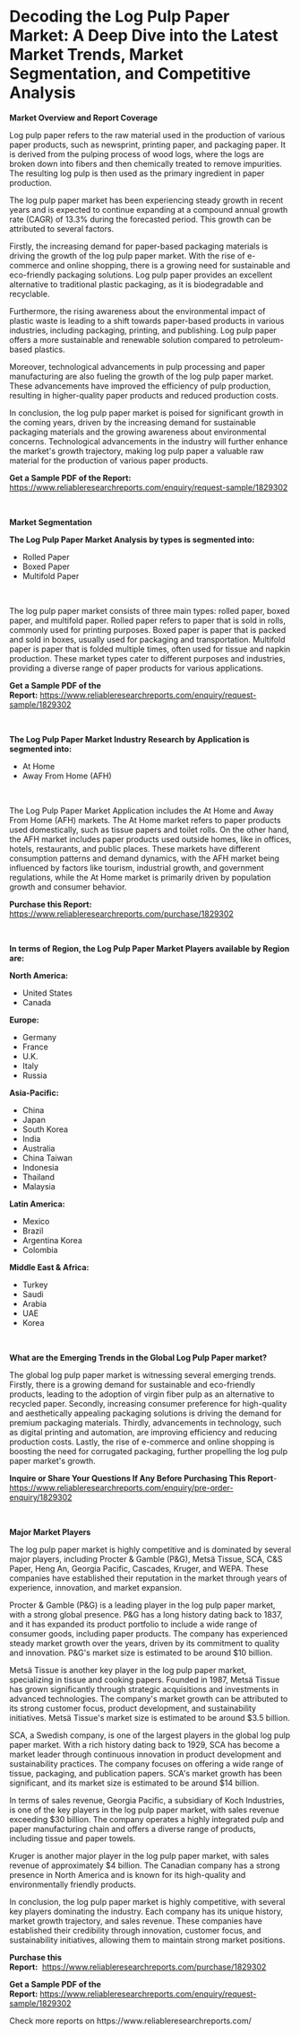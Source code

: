 <p><h1>Decoding the Log Pulp Paper Market: A Deep Dive into the Latest Market Trends, Market Segmentation, and Competitive Analysis</h1></p><p><strong>Market Overview and Report Coverage</strong></p>
<p><p>Log pulp paper refers to the raw material used in the production of various paper products, such as newsprint, printing paper, and packaging paper. It is derived from the pulping process of wood logs, where the logs are broken down into fibers and then chemically treated to remove impurities. The resulting log pulp is then used as the primary ingredient in paper production.</p><p>The log pulp paper market has been experiencing steady growth in recent years and is expected to continue expanding at a compound annual growth rate (CAGR) of 13.3% during the forecasted period. This growth can be attributed to several factors.</p><p>Firstly, the increasing demand for paper-based packaging materials is driving the growth of the log pulp paper market. With the rise of e-commerce and online shopping, there is a growing need for sustainable and eco-friendly packaging solutions. Log pulp paper provides an excellent alternative to traditional plastic packaging, as it is biodegradable and recyclable.</p><p>Furthermore, the rising awareness about the environmental impact of plastic waste is leading to a shift towards paper-based products in various industries, including packaging, printing, and publishing. Log pulp paper offers a more sustainable and renewable solution compared to petroleum-based plastics.</p><p>Moreover, technological advancements in pulp processing and paper manufacturing are also fueling the growth of the log pulp paper market. These advancements have improved the efficiency of pulp production, resulting in higher-quality paper products and reduced production costs.</p><p>In conclusion, the log pulp paper market is poised for significant growth in the coming years, driven by the increasing demand for sustainable packaging materials and the growing awareness about environmental concerns. Technological advancements in the industry will further enhance the market's growth trajectory, making log pulp paper a valuable raw material for the production of various paper products.</p></p>
<p><strong>Get a Sample PDF of the Report:</strong> <a href="https://www.reliableresearchreports.com/enquiry/request-sample/1829302">https://www.reliableresearchreports.com/enquiry/request-sample/1829302</a></p>
<p>&nbsp;</p>
<p><strong>Market Segmentation</strong></p>
<p><strong>The Log Pulp Paper Market Analysis by types is segmented into:</strong></p>
<p><ul><li>Rolled Paper</li><li>Boxed Paper</li><li>Multifold Paper</li></ul></p>
<p>&nbsp;</p>
<p><p>The log pulp paper market consists of three main types: rolled paper, boxed paper, and multifold paper. Rolled paper refers to paper that is sold in rolls, commonly used for printing purposes. Boxed paper is paper that is packed and sold in boxes, usually used for packaging and transportation. Multifold paper is paper that is folded multiple times, often used for tissue and napkin production. These market types cater to different purposes and industries, providing a diverse range of paper products for various applications.</p></p>
<p><strong>Get a Sample PDF of the Report:</strong>&nbsp;<a href="https://www.reliableresearchreports.com/enquiry/request-sample/1829302">https://www.reliableresearchreports.com/enquiry/request-sample/1829302</a></p>
<p>&nbsp;</p>
<p><strong>The Log Pulp Paper Market Industry Research by Application is segmented into:</strong></p>
<p><ul><li>At Home</li><li>Away From Home (AFH)</li></ul></p>
<p>&nbsp;</p>
<p><p>The Log Pulp Paper Market Application includes the At Home and Away From Home (AFH) markets. The At Home market refers to paper products used domestically, such as tissue papers and toilet rolls. On the other hand, the AFH market includes paper products used outside homes, like in offices, hotels, restaurants, and public places. These markets have different consumption patterns and demand dynamics, with the AFH market being influenced by factors like tourism, industrial growth, and government regulations, while the At Home market is primarily driven by population growth and consumer behavior.</p></p>
<p><strong>Purchase this Report:</strong>&nbsp; <a href="https://www.reliableresearchreports.com/purchase/1829302">https://www.reliableresearchreports.com/purchase/1829302</a></p>
<p>&nbsp;</p>
<p><strong>In terms of Region, the Log Pulp Paper Market Players available by Region are:</strong></p>
<p>
    <p> <strong> North America: </strong>
        <ul>
            <li>United States</li>
            <li>Canada</li>
        </ul>
        </p> 
    <p> <strong> Europe: </strong>
        <ul>
            <li>Germany</li>
            <li>France</li>
            <li>U.K.</li>
            <li>Italy</li>
            <li>Russia</li>
        </ul>
        </p> 
    <p> <strong> Asia-Pacific: </strong>
        <ul>
            <li>China</li>
            <li>Japan</li>
            <li>South Korea</li>
            <li>India</li>
            <li>Australia</li>
            <li>China Taiwan</li>
            <li>Indonesia</li>
            <li>Thailand</li>
            <li>Malaysia</li>
        </ul>
        </p> 
    <p> <strong> Latin America: </strong>
        <ul>
            <li>Mexico</li>
            <li>Brazil</li>
            <li>Argentina Korea</li>
            <li>Colombia</li>
        </ul>
        </p> 
    <p> <strong> Middle East & Africa: </strong>
        <ul>
            <li>Turkey</li>
            <li>Saudi</li>
            <li>Arabia</li>
            <li>UAE</li>
            <li>Korea</li>
        </ul>
    </p>
    </p>
<p>&nbsp;</p>
<p><strong>What are the Emerging Trends in the Global Log Pulp Paper market?</strong></p>
<p><p>The global log pulp paper market is witnessing several emerging trends. Firstly, there is a growing demand for sustainable and eco-friendly products, leading to the adoption of virgin fiber pulp as an alternative to recycled paper. Secondly, increasing consumer preference for high-quality and aesthetically appealing packaging solutions is driving the demand for premium packaging materials. Thirdly, advancements in technology, such as digital printing and automation, are improving efficiency and reducing production costs. Lastly, the rise of e-commerce and online shopping is boosting the need for corrugated packaging, further propelling the log pulp paper market's growth.</p></p>
<p><strong>Inquire or Share Your Questions If Any Before Purchasing This Report</strong>- <a href="https://www.reliableresearchreports.com/enquiry/pre-order-enquiry/1829302">https://www.reliableresearchreports.com/enquiry/pre-order-enquiry/1829302</a></p>
<p>&nbsp;</p>
<p><strong>Major Market Players</strong></p>
<p><p>The log pulp paper market is highly competitive and is dominated by several major players, including Procter & Gamble (P&G), Metsä Tissue, SCA, C&S Paper, Heng An, Georgia Pacific, Cascades, Kruger, and WEPA. These companies have established their reputation in the market through years of experience, innovation, and market expansion.</p><p>Procter & Gamble (P&G) is a leading player in the log pulp paper market, with a strong global presence. P&G has a long history dating back to 1837, and it has expanded its product portfolio to include a wide range of consumer goods, including paper products. The company has experienced steady market growth over the years, driven by its commitment to quality and innovation. P&G's market size is estimated to be around $10 billion.</p><p>Metsä Tissue is another key player in the log pulp paper market, specializing in tissue and cooking papers. Founded in 1987, Metsä Tissue has grown significantly through strategic acquisitions and investments in advanced technologies. The company's market growth can be attributed to its strong customer focus, product development, and sustainability initiatives. Metsä Tissue's market size is estimated to be around $3.5 billion.</p><p>SCA, a Swedish company, is one of the largest players in the global log pulp paper market. With a rich history dating back to 1929, SCA has become a market leader through continuous innovation in product development and sustainability practices. The company focuses on offering a wide range of tissue, packaging, and publication papers. SCA's market growth has been significant, and its market size is estimated to be around $14 billion.</p><p>In terms of sales revenue, Georgia Pacific, a subsidiary of Koch Industries, is one of the key players in the log pulp paper market, with sales revenue exceeding $30 billion. The company operates a highly integrated pulp and paper manufacturing chain and offers a diverse range of products, including tissue and paper towels.</p><p>Kruger is another major player in the log pulp paper market, with sales revenue of approximately $4 billion. The Canadian company has a strong presence in North America and is known for its high-quality and environmentally friendly products.</p><p>In conclusion, the log pulp paper market is highly competitive, with several key players dominating the industry. Each company has its unique history, market growth trajectory, and sales revenue. These companies have established their credibility through innovation, customer focus, and sustainability initiatives, allowing them to maintain strong market positions.</p></p>
<p><strong>Purchase this Report:</strong>&nbsp;&nbsp;<a href="https://www.reliableresearchreports.com/purchase/1829302">https://www.reliableresearchreports.com/purchase/1829302</a></p>
<p></p>
<p><strong>Get a Sample PDF of the Report:</strong>&nbsp;<a href="https://www.reliableresearchreports.com/enquiry/request-sample/1829302">https://www.reliableresearchreports.com/enquiry/request-sample/1829302</a></p>
<p>Check more reports on https://www.reliableresearchreports.com/</p>